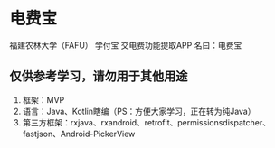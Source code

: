 # 电费宝
福建农林大学（FAFU） 学付宝 交电费功能提取APP 名曰：电费宝
## 仅供参考学习，请勿用于其他用途
1. 框架：MVP   
2. 语言：Java、Kotlin瞎编（PS：方便大家学习，正在转为纯Java）
3. 第三方框架：rxjava、rxandroid、retrofit、permissionsdispatcher、fastjson、Android-PickerView
